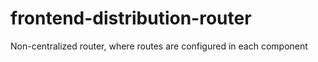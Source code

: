 # frontend-distribution-router
Non-centralized router, where routes are configured in each component
